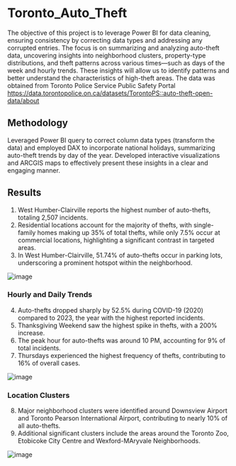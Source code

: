 # Toronto_Auto_Theft

The objective of this project is to leverage Power BI for data cleaning, ensuring consistency by correcting data types and addressing any corrupted entries.
The focus is on summarizing and analyzing auto-theft data, uncovering insights into neighborhood clusters, property-type distributions, and theft patterns across various times—such as days of the week and hourly trends.
These insights will allow us to identify patterns and better understand the characteristics of high-theft areas.
The data was obtained from Toronto Police Service Public Safety Portal https://data.torontopolice.on.ca/datasets/TorontoPS::auto-theft-open-data/about

## Methodology

Leveraged Power BI query to correct column data types (transform the data) and employed DAX to incorporate national holidays, summarizing auto-theft trends by day of the year. 
Developed interactive visualizations and ARCGIS maps to effectively present these insights in a clear and engaging manner.

## Results

1. West Humber-Clairville reports the highest number of auto-thefts, totaling 2,507 incidents.
2. Residential locations account for the majority of thefts, with single-family homes making up 35% of total thefts, while only 7.5% occur at commercial locations, highlighting a significant contrast in targeted areas.
3. In West Humber-Clairville, 51.74% of auto-thefts occur in parking lots, underscoring a prominent hotspot within the neighborhood.
   
![image](https://github.com/user-attachments/assets/1580d1bb-5f52-496b-a5c3-2067acfa5a91)

### Hourly and Daily Trends

4. Auto-thefts dropped sharply by 52.5% during COVID-19 (2020) compared to 2023, the year with the highest reported incidents.  
5. Thanksgiving Weekend saw the highest spike in thefts, with a 200% increase.  
6. The peak hour for auto-thefts was around 10 PM, accounting for 9% of total incidents.  
7. Thursdays experienced the highest frequency of thefts, contributing to 16% of overall cases.

![image](https://github.com/user-attachments/assets/0ca670d9-ee9e-434d-9d2d-a8b31fb5bc81)

### Location Clusters

8. Major neighborhood clusters were identified around Downsview Airport and Toronto Pearson International Airport, contributing to nearly 10% of all auto-thefts.  
9. Additional significant clusters include the areas around the Toronto Zoo, Etobicoke City Centre and Wexford-MAryvale Neighborhoods.

![image](https://github.com/user-attachments/assets/db6ccd00-e17a-4212-8c3f-5e397da16237)


